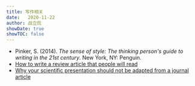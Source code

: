 ```yaml
---
title: 写作相关
date:   2020-11-22
author: 战立侃
showDate: true
showTOC: false
---
```


- Pinker, S. (2014). *The sense of style: The thinking person's guide to writing in the 21st century*. New York, NY: Penguin.
- [How to write a review article that people will read](http://crosstalk.cell.com/blog/how-to-write-a-review-article-that-people-will-read)
- [Why your scientific presentation should not be adapted from a journal article](https://www.nature.com/articles/d41586-020-03300-6)
